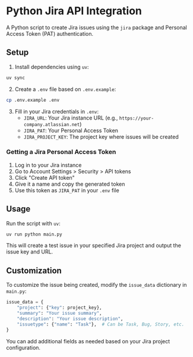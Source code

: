 # Python Jira API Integration

A Python script to create Jira issues using the `jira` package and Personal Access Token (PAT) authentication.

## Setup

1. Install dependencies using `uv`:
```bash
uv sync
```

2. Create a `.env` file based on `.env.example`:
```bash
cp .env.example .env
```

3. Fill in your Jira credentials in `.env`:
   - `JIRA_URL`: Your Jira instance URL (e.g., `https://your-company.atlassian.net`)
   - `JIRA_PAT`: Your Personal Access Token
   - `JIRA_PROJECT_KEY`: The project key where issues will be created

### Getting a Jira Personal Access Token

1. Log in to your Jira instance
2. Go to Account Settings > Security > API tokens
3. Click "Create API token"
4. Give it a name and copy the generated token
5. Use this token as `JIRA_PAT` in your `.env` file

## Usage

Run the script with `uv`:
```bash
uv run python main.py
```

This will create a test issue in your specified Jira project and output the issue key and URL.

## Customization

To customize the issue being created, modify the `issue_data` dictionary in `main.py`:

```python
issue_data = {
    "project": {"key": project_key},
    "summary": "Your issue summary",
    "description": "Your issue description",
    "issuetype": {"name": "Task"},  # Can be Task, Bug, Story, etc.
}
```

You can add additional fields as needed based on your Jira project configuration.
